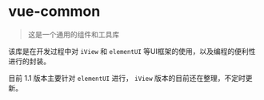 # vue-common

> 这是一个通用的组件和工具库

该库是在开发过程中对 `iView` 和 `elementUI` 等UI框架的使用，以及编程的便利性进行的封装。

目前 1.1 版本主要针对 `elementUI` 进行， `iView` 版本的目前还在整理，不定时更新。
